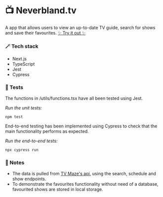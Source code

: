 # 📺 Neverbland.tv

A app that allows users to view an up-to-date TV guide, search for shows and save their favourites.
[✨ Try it out ✨](https://neverblandtv.vercel.app)

### 🪄 Tech stack
- Next.js
- TypeScript
- Jest 
- Cypress

### 🧪 Tests
The functions in /utils/functions.tsx have all been tested using Jest. 

<i>Run the unit tests:</i>

```bash
npm test
```

End-to-end testing has been implemented using Cypress to check that the main functionality performs as expected.

<i>Run the end-to-end tests:</i>

```bash
npx cypress run
```

### 📝 Notes
- The data is pulled from [TV Maze's api](https://www.tvmaze.com/api), using the search, schedule and show endpoints.
- To demonstrate the favourites functionality without need of a database, favourited shows are stored in local storage. 